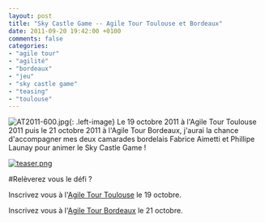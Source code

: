 ```yaml
---
layout: post
title: "Sky Castle Game -- Agile Tour Toulouse et Bordeaux"
date: 2011-09-20 19:42:00 +0100
comments: false
categories: 
- "agile tour"
- "agilité"
- "bordeaux"
- "jeu"
- "sky castle game"
- "teasing"
- "toulouse"
---
```

![AT2011-600.jpg](https://blog.crafting-labs.fr/images/logo/.AT2011_600_s.jpg){: .left-image}
Le 19 octobre 2011 à l'Agile Tour Toulouse 2011 puis le 21 octobre 2011 à l'Agile Tour Bordeaux, j'aurai la chance d'accompagner mes deux camarades bordelais Fabrice Aimetti et Phillipe Launay pour animer le Sky Castle Game !


[![teaser.png](https://blog.crafting-labs.fr/images/Sky_Castle_Game/.teaser_m.jpg)
](/images/Sky_Castle_Game/teaser.png)

#Relèverez vous le défi ?

Inscrivez vous à l'[Agile Tour Toulouse](http://agiletoulouse.org/web/at_toulouse/12-inscription.php) le 19 octobre.

Inscrivez vous à l'[Agile Tour Bordeaux](http://okiwi.us2.list-manage2.com/subscribe?u=a4d1a3f99207e082741497f33&id=1618aed8ed) le 21 octobre.


